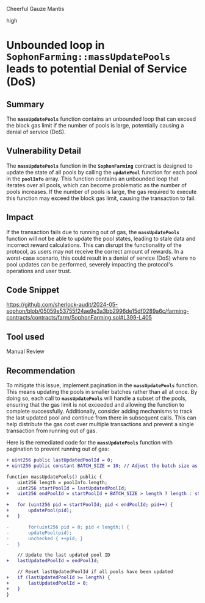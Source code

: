 Cheerful Gauze Mantis

high

# Unbounded loop in `SophonFarming::massUpdatePools` leads to potential Denial of Service (DoS)

## Summary
The **`massUpdatePools`** function contains an unbounded loop that can exceed the block gas limit if the number of pools is large, potentially causing a denial of service (DoS).
## Vulnerability Detail
The **`massUpdatePools`** function in the **`SophonFarming`** contract is designed to update the state of all pools by calling the **`updatePool`** function for each pool in the **`poolInfo`** array. This function contains an unbounded loop that iterates over all pools, which can become problematic as the number of pools increases. If the number of pools is large, the gas required to execute this function may exceed the block gas limit, causing the transaction to fail.
## Impact
If the transaction fails due to running out of gas, the **`massUpdatePools`** function will not be able to update the pool states, leading to stale data and incorrect reward calculations. This can disrupt the functionality of the protocol, as users may not receive the correct amount of rewards. In a worst-case scenario, this could result in a denial of service (DoS) where no pool updates can be performed, severely impacting the protocol's operations and user trust.
## Code Snippet
https://github.com/sherlock-audit/2024-05-sophon/blob/05059e53755f24ae9e3a3bb2996de15df0289a6c/farming-contracts/contracts/farm/SophonFarming.sol#L399-L405
## Tool used

Manual Review

## Recommendation
To mitigate this issue, implement pagination in the **`massUpdatePools`** function. This means updating the pools in smaller batches rather than all at once. By doing so, each call to **`massUpdatePools`** will handle a subset of the pools, ensuring that the gas limit is not exceeded and allowing the function to complete successfully. Additionally, consider adding mechanisms to track the last updated pool and continue from there in subsequent calls. This can help distribute the gas cost over multiple transactions and prevent a single transaction from running out of gas.

Here is the remediated code for the **`massUpdatePools`** function with pagination to prevent running out of gas:

```diff
+ uint256 public lastUpdatedPoolId = 0;
+ uint256 public constant BATCH_SIZE = 10; // Adjust the batch size as needed

function massUpdatePools() public {
    uint256 length = poolInfo.length;
+   uint256 startPoolId = lastUpdatedPoolId;
+   uint256 endPoolId = startPoolId + BATCH_SIZE > length ? length : startPoolId + BATCH_SIZE;

+   for (uint256 pid = startPoolId; pid < endPoolId; pid++) {
+       updatePool(pid);
+   }

-		for(uint256 pid = 0; pid < length;) {
-       updatePool(pid);
-       unchecked { ++pid; }
-   }

    // Update the last updated pool ID
+   lastUpdatedPoolId = endPoolId;

    // Reset lastUpdatedPoolId if all pools have been updated
+   if (lastUpdatedPoolId >= length) {
+       lastUpdatedPoolId = 0;
+   }
}

```